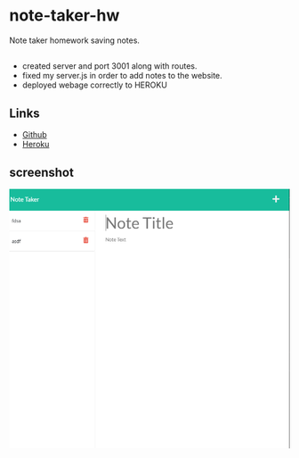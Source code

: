 # note-taker-hw 
Note taker homework saving notes.

##
* created server and port 3001 along with routes.
* fixed my server.js in order to add notes to the website.
* deployed webage correctly to HEROKU

## Links
- [Github](https://github.com/LilAdobe/note-take-hw)
- [Heroku](https://floating-spire-69545.herokuapp.com/)

## screenshot

<img src="newassets/capforhw.png">